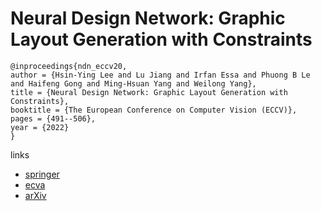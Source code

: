 # Neural Design Network: Graphic Layout Generation with Constraints

```
@inproceedings{ndn_eccv20,
author = {Hsin-Ying Lee and Lu Jiang and Irfan Essa and Phuong B Le and Haifeng Gong and Ming-Hsuan Yang and Weilong Yang},
title = {Neural Design Network: Graphic Layout Generation with Constraints},
booktitle = {The European Conference on Computer Vision (ECCV)},
pages = {491--506},
year = {2022}
}
```

links
- [springer](https://link.springer.com/chapter/10.1007/978-3-030-58580-8_29)
- [ecva](https://www.ecva.net/papers/eccv_2020/papers_ECCV/html/574_ECCV_2020_paper.php)
- [arXiv](https://arxiv.org/abs/1912.09421)
